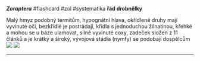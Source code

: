 ***Zoraptera*** #flashcard #zol #systematika
**řád drobnělky**

Malý hmyz podobný termitům, hypognátní hlava, okřídlené druhy mají vyvinuté oči, bezkřídlé je postrádají, křídla s jednoduchou žilnatinou, křehké a mohou se u báze ulamovat, silně vyvinuté coxy, zadeček složen z 11 článků a je krátký a široký, vývojová stádia (nymfy) se podobají dospělcům
![](Pasted%20image%2020210615213717.png) ![](Pasted%20image%2020210615213721.png)

---
	